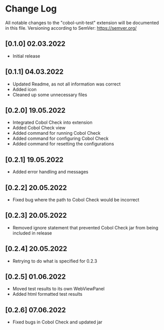 # Change Log

All notable changes to the "cobol-unit-test" extension will be documented in this file. Versioning according to SemVer: https://semver.org/ 

## [0.1.0] 02.03.2022

- Initial release

## [0.1.1] 04.03.2022

- Updated Readme, as not all information was correct
- Added icon
- Cleaned up some unnecessary files

## [0.2.0] 19.05.2022

- Integrated Cobol Check into extension
- Added Cobol Check view
- Added command for running Cobol Check
- Added command for configuring Cobol Check
- Added command for resetting the configurations

## [0.2.1] 19.05.2022

- Added error handling and messages

## [0.2.2] 20.05.2022

- Fixed bug where the path to Cobol Check would be incorrect

## [0.2.3] 20.05.2022

- Removed ignore statement that prevented Cobol Check jar from being included in release

## [0.2.4] 20.05.2022

- Retrying to do what is specified for 0.2.3

## [0.2.5] 01.06.2022

- Moved test results to its own WebViewPanel
- Added html formatted test results

## [0.2.6] 07.06.2022

- Fixed bugs in Cobol Check and updated jar